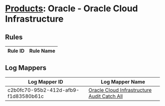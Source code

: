 # [Products](README.md): Oracle - Oracle Cloud Infrastructure

## Rules

|Rule ID|Rule Name|
|----|----|


## Log Mappers

|Log Mapper ID|Log Mapper Name|
|----|----|
|c2b0fc70-95b2-412d-afb9-f1d83580b61c|[Oracle Cloud Infrastructure Audit Catch All](../mappings/c2b0fc70-95b2-412d-afb9-f1d83580b61c.md)|


